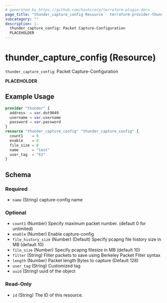 ```yaml
---
# generated by https://github.com/hashicorp/terraform-plugin-docs
page_title: "thunder_capture_config Resource - terraform-provider-thunder"
subcategory: ""
description: |-
  thunder_capture_config: Packet Capture-Configuration
  PLACEHOLDER
---
```


# thunder_capture_config (Resource)

`thunder_capture_config`: Packet Capture-Configuration

__PLACEHOLDER__

## Example Usage

```terraform
provider "thunder" {
  address  = var.dut9049
  username = var.username
  password = var.password
}
resource "thunder_capture_config" "thunder_capture_config" {
  count1    = 0
  enable    = 0
  file_size = 0
  name      = "test"
  user_tag  = "63"
}
```

<!-- schema generated by tfplugindocs -->
## Schema

### Required

- `name` (String) capture-config name

### Optional

- `count1` (Number) Specify maximum packet number. (default 0 for unlimited)
- `enable` (Number) Enable capture-config
- `file_history_size` (Number) (Default) Specify pcapng file history size in MB (default 10)
- `file_size` (Number) Specify pcapng filesize in MB (default 10)
- `filter` (String) Filter packets to save using Berkeley Packet Filter syntax
- `length` (Number) Packet length Bytes to capture (Default 128)
- `user_tag` (String) Customized tag
- `uuid` (String) uuid of the object

### Read-Only

- `id` (String) The ID of this resource.



